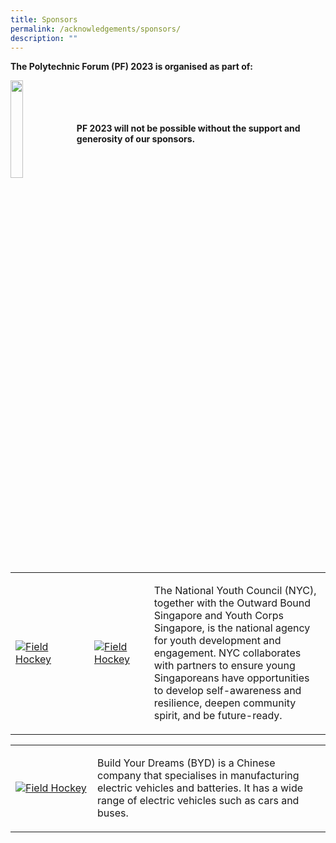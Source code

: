 ```yaml
---
title: Sponsors
permalink: /acknowledgements/sponsors/
description: ""
---
```

**The Polytechnic Forum (PF) 2023 is organised as part of:**

<a href="https://www.moe.gov.sg/news/press-releases/20230530-lee-kuan-yew-centennial-fund-launched-to-support-about-2000-students-annually-through-scholarships-and-programmes"><img style="float: left; width: 20%; margin-right: 1%; margin-bottom: 0.5em;" src="https://hosting.photobucket.com/images/i/tracyng81/SYLP_Colored-01.png?width=320&amp;height=320&amp;fit=bounds"></a>
<br>
<br>
<br>
<br>
**PF 2023 will not be possible without the support and generosity of our sponsors.**
<br>
<br>
<table>
    <tbody><tr>
        <td style="width:25%"><a href="https://www.nyc.gov.sg/"><img src="https://hosting.photobucket.com/images/i/tracyng81/NYC_powered_by_vertical_full_colour.png?width=320&amp;height=320&amp;fit=bounds" style="display:block;margin-left:auto;margin-right:auto;" alt="Field Hockey"></a></td>
			<td style="width:19%"><a href="https://www.youthcorps.gov.sg//"><img src="https://hosting.photobucket.com/images/i/tracyng81/YCS_4C_black_words.png?width=320&amp;height=320&amp;fit=bounds" style="display:block;margin-left:auto;margin-right:auto;" alt="Field Hockey"></a></td>
        <td><p> <font size="-0.5">The National Youth Council (NYC), together with the Outward Bound Singapore and Youth Corps Singapore, is the national agency for youth development and engagement. NYC collaborates with partners to ensure young Singaporeans have opportunities to develop self-awareness and resilience, deepen community spirit, and be future-ready.</font><br>              
            </p>
        </td>
    </tr>
</tbody></table>

<table>
    <tbody><tr>
        <td style="width:26%"><a href="https://www.simedarbymotors.com/about-us/overview"><img src="https://hosting.photobucket.com/images/i/tracyng81/BYD_x_SDM_Logo_(RED)RED.png?width=320&amp;height=320&amp;fit=bounds" style="display:block;margin-left:auto;margin-right:auto;" alt="Field Hockey"></a></td>
        <td><p> <font size="-0.5">Build Your Dreams (BYD) is a Chinese company that specialises in manufacturing electric vehicles and batteries. It has a wide range of electric vehicles such as cars and buses.</font><br>              
            </p>
        </td>
    </tr>
</tbody></table>